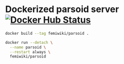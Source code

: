 Dockerized parsoid server [![Docker Hub Status]][Docker Hub Link]
========
```sh
docker build --tag femiwiki/parsoid .

docker run --detach \
  --name parsoid \
  --restart always \
  femiwiki/parsoid
```

[Docker Hub Status]: https://badgen.net/docker/pulls/femiwiki/parsoid/?icon=docker&label=pulls
[Docker Hub Link]: https://hub.docker.com/r/femiwiki/parsoid/
